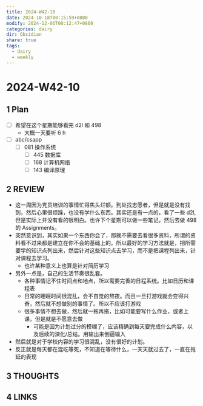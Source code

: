 ```yaml
---
title: 2024-W42-10
date: 2024-10-18T00:15:59+0800
modify: 2024-12-06T00:12:47+0800
categories: dairy
dir: Obsidian
share: true
tags:
  - dairy
  - weekly
---
```


# 2024-W42-10

## 1 Plan

- [ ] 希望在这个星期能够看完 d2l 和 498
	- 大概一天要听 6 h
- [ ] abc/csapp
	- [ ] 081 操作系统
		- [ ] 445 数据库
		- [ ] 168 计算机网络
		- [ ] 143 编译原理

## 2 REVIEW

- 这一周因为党员培训的事情忙得焦头烂额。到处找志愿者，但是就是没有找到，然后心里很烦躁，也没有学什么东西。其实还是有一点的，看了一些 d2l, 但是实际上并没有看的很明白。也许下个星期可以做一些笔记，然后去做 498 的 Assignments。
- 突然意识到，其实如果一个东西你会了，那就不需要去看很多资料，所谓的资料看不过来都是建立在你不会的基础上的。所以最好的学习方法就是，把所需要学的知识点列出来，然后针对这些知识点去学习，而不是把课程列出来，针对课程去学习。
	- 也许某种意义上也算是针对简历学习
- 另外一点是，自己的生活节奏很乱套。
	- 各种事情记不住时间点和地点，所以需要完善的日程系统。比如日历和课程表
	- 日常的睡眠时间很混乱，会不自觉的熬夜。而且一旦打游戏就会变得兴奋，然后就不想做别的事情了。所以不应该打游戏
	- 很多事情不想去做，然后就一拖再拖，比如可能要写什么作业，或者上课，但是就是不愿意去做
		- 可能是因为计划过分的模糊了，应该精确到每天要完成什么内容，以及后续的深化/总结。用输出来倒逼输入
- 然后就是对于学校内容的学习很混乱，没有很好的计划。
- 反正就是每天都在混吃等死，不知道在等待什么，一天天就过去了，一直在拖延的表现

## 3 THOUGHTS

## 4 LINKS
